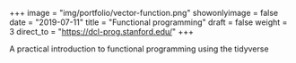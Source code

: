 +++
image = "img/portfolio/vector-function.png"
showonlyimage = false
date = "2019-07-11"
title = "Functional programming"
draft = false
weight = 3
direct_to = "https://dcl-prog.stanford.edu/"
+++

A practical introduction to functional programming using the tidyverse